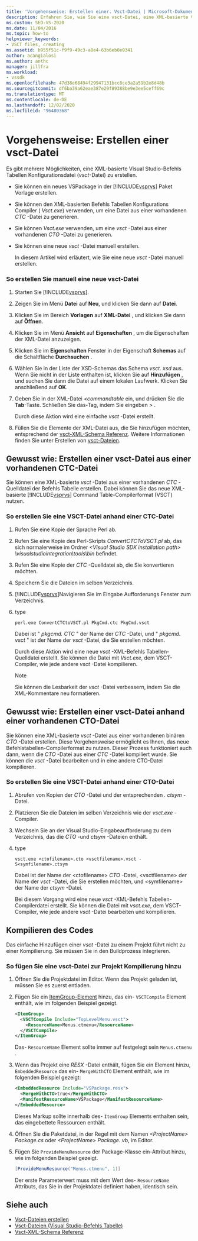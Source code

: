 ```yaml
---
title: 'Vorgehensweise: Erstellen einer. Vsct-Datei | Microsoft-Dokumentation'
description: Erfahren Sie, wie Sie eine vsct-Datei, eine XML-basierte Visual Studio-Befehls Tabellen Konfigurationsdatei, manuell erstellen.
ms.custom: SEO-VS-2020
ms.date: 11/04/2016
ms.topic: how-to
helpviewer_keywords:
- VSCT files, creating
ms.assetid: b955f51c-f9f9-49c3-a8e4-63b6eb0e0341
author: acangialosi
ms.author: anthc
manager: jillfra
ms.workload:
- vssdk
ms.openlocfilehash: 47d38e68494f29947131bcc8ce3a2a59b2e8d48b
ms.sourcegitcommit: df6ba39a62eae387e29f89388be9e3ee5ceff69c
ms.translationtype: MT
ms.contentlocale: de-DE
ms.lasthandoff: 12/02/2020
ms.locfileid: "96480368"
---
```

# <a name="how-to-create-a-vsct-file"></a>Vorgehensweise: Erstellen einer vsct-Datei

Es gibt mehrere Möglichkeiten, eine XML-basierte Visual Studio-Befehls Tabellen Konfigurationsdatei (*vsct*-Datei) zu erstellen.

- Sie können ein neues VSPackage in der [!INCLUDE[vsprvs](../../code-quality/includes/vsprvs_md.md)] Paket Vorlage erstellen.

- Sie können den XML-basierten Befehls Tabellen Konfigurations Compiler ( *Vsct.exe*) verwenden, um eine Datei aus einer vorhandenen *CTC* -Datei zu generieren.

- Sie können *Vsct.exe* verwenden, um eine *vsct* -Datei aus einer vorhandenen *CTO* -Datei zu generieren.

- Sie können eine neue *vsct* -Datei manuell erstellen.

  In diesem Artikel wird erläutert, wie Sie eine neue *vsct* -Datei manuell erstellen.

### <a name="to-manually-create-a-new-vsct-file"></a>So erstellen Sie manuell eine neue vsct-Datei

1. Starten Sie [!INCLUDE[vsprvs](../../code-quality/includes/vsprvs_md.md)].

2. Zeigen Sie im Menü **Datei** auf **Neu**, und klicken Sie dann auf **Datei**.

3. Klicken Sie im Bereich **Vorlagen** auf **XML-Datei** , und klicken Sie dann auf **Öffnen**.

4. Klicken Sie im Menü **Ansicht** auf **Eigenschaften** , um die Eigenschaften der XML-Datei anzuzeigen.

5. Klicken Sie im **Eigenschaften** Fenster in der Eigenschaft **Schemas** auf die Schaltfläche **Durchsuchen** .

6. Wählen Sie in der Liste der XSD-Schemas das Schema *vsct. xsd* aus. Wenn Sie nicht in der Liste enthalten ist, klicken Sie auf **Hinzufügen** , und suchen Sie dann die Datei auf einem lokalen Laufwerk. Klicken Sie anschließend auf **OK**.

7. Geben Sie in der XML-Datei *<commandtable* ein, und drücken Sie die **Tab**-Taste. Schließen Sie das-Tag, indem Sie eingeben *>* .

    Durch diese Aktion wird eine einfache *vsct* -Datei erstellt.

8. Füllen Sie die Elemente der XML-Datei aus, die Sie hinzufügen möchten, entsprechend der [vsct-XML-Schema Referenz](../../extensibility/vsct-xml-schema-reference.md). Weitere Informationen finden Sie unter Erstellen von [vsct-Dateien](../../extensibility/internals/authoring-dot-vsct-files.md).

<a name="how-to-create-a-dot-vsct-file-from-an-existing-dot-ctc-file"></a>

## <a name="how-to-create-a-vsct-file-from-an-existing-ctc-file"></a>Gewusst wie: Erstellen einer vsct-Datei aus einer vorhandenen CTC-Datei

Sie können eine XML-basierte *vsct* -Datei aus einer vorhandenen *CTC* -Quelldatei der Befehls Tabelle erstellen. Dabei können Sie das neue XML-basierte [!INCLUDE[vsprvs](../../code-quality/includes/vsprvs_md.md)] Command Table-Compilerformat (VSCT) nutzen.

### <a name="to-create-a-vsct-file-from-a-ctc-file"></a>So erstellen Sie eine VSCT-Datei anhand einer CTC-Datei

1. Rufen Sie eine Kopie der Sprache Perl ab.

2. Rufen Sie eine Kopie des Perl-Skripts *ConvertCTCToVSCT.pl* ab, das sich normalerweise im Ordner *\<Visual Studio SDK installation path> \visualstudiointegration\tools\bin* befindet.

3. Rufen Sie eine Kopie der *CTC* -Quelldatei ab, die Sie konvertieren möchten.

4. Speichern Sie die Dateien im selben Verzeichnis.

5. [!INCLUDE[vsprvs](../../code-quality/includes/vsprvs_md.md)]Navigieren Sie im Eingabe Aufforderungs Fenster zum Verzeichnis.

6. type

   ```
   perl.exe ConvertCTCtoVSCT.pl PkgCmd.ctc PkgCmd.vsct
   ```

    Dabei ist " *pkgcmd. CTC* " der Name der *CTC* -Datei, und " *pkgcmd. vsct* " ist der Name der *vsct* -Datei, die Sie erstellen möchten.

    Durch diese Aktion wird eine neue *vsct* -XML-Befehls Tabellen-Quelldatei erstellt. Sie können die Datei mit *Vsct.exe*, dem VSCT-Compiler, wie jede andere *vsct* -Datei kompilieren.

   > [!NOTE]
   > Sie können die Lesbarkeit der *vsct* -Datei verbessern, indem Sie die XML-Kommentare neu formatieren.

<a name="how-to-create-a-dot-vsct-file-from-an-existing-dot-cto-file"></a>

## <a name="how-to-create-a-vsct-file-from-an-existing-cto-file"></a>Gewusst wie: Erstellen einer vsct-Datei anhand einer vorhandenen CTO-Datei

Sie können eine XML-basierte *vsct* -Datei aus einer vorhandenen binären *CTO* -Datei erstellen. Diese Vorgehensweise ermöglicht es Ihnen, das neue Befehlstabellen-Compilerformat zu nutzen. Dieser Prozess funktioniert auch dann, wenn die *CTO* -Datei aus einer *CTC* -Datei kompiliert wurde. Sie können die *vsct* -Datei bearbeiten und in eine andere CTO-Datei kompilieren.

### <a name="to-create-a-vsct-file-from-a-cto-file"></a>So erstellen Sie eine VSCT-Datei anhand einer CTO-Datei

1. Abrufen von Kopien der *CTO* -Datei und der entsprechenden *. ctsym* -Datei.

2. Platzieren Sie die Dateien im selben Verzeichnis wie der *vsct.exe* -Compiler.

3. Wechseln Sie an der Visual Studio-Eingabeaufforderung zu dem Verzeichnis, das die *CTO* -und *ctsym* -Dateien enthält.

4. type

    ```
    vsct.exe <ctofilename>.cto <vsctfilename>.vsct -S<symfilename>.ctsym
    ```

     Dabei ist der Name der \<ctofilename\> *CTO* -Datei, \<vsctfilename\> der Name der *vsct* -Datei, die Sie erstellen möchten, und \<symfilename\> der Name der *ctsym* -Datei.

     Bei diesem Vorgang wird eine neue *vsct* -XML-Befehls Tabellen-Compilerdatei erstellt. Sie können die Datei mit *vsct.exe*, dem VSCT-Compiler, wie jede andere *vsct* -Datei bearbeiten und kompilieren.

## <a name="compile-the-code"></a>Kompilieren des Codes
 Das einfache Hinzufügen einer *vsct* -Datei zu einem Projekt führt nicht zu einer Kompilierung. Sie müssen Sie in den Buildprozess integrieren.

### <a name="to-add-a-vsct-file-to-project-compilation"></a>So fügen Sie eine vsct-Datei zur Projekt Kompilierung hinzu

1. Öffnen Sie die Projektdatei im Editor. Wenn das Projekt geladen ist, müssen Sie es zuerst entladen.

2. Fügen Sie ein [ItemGroup-Element](../../msbuild/itemgroup-element-msbuild.md) hinzu, das ein- `VSCTCompile` Element enthält, wie im folgenden Beispiel gezeigt.

    ```xml
    <ItemGroup>
      <VSCTCompile Include="TopLevelMenu.vsct">
        <ResourceName>Menus.ctmenu</ResourceName>
      </VSCTCompile>
    </ItemGroup>

    ```

     Das- `ResourceName` Element sollte immer auf festgelegt sein `Menus.ctmenu` .

3. Wenn das Projekt eine *RESX* -Datei enthält, fügen Sie ein Element hinzu, `EmbeddedResource` das ein- `MergeWithCTO` Element enthält, wie im folgenden Beispiel gezeigt:

    ```xml
    <EmbeddedResource Include="VSPackage.resx">
      <MergeWithCTO>true</MergeWithCTO>
      <ManifestResourceName>VSPackage</ManifestResourceName>
    </EmbeddedResource>

    ```

     Dieses Markup sollte innerhalb des- `ItemGroup` Elements enthalten sein, das eingebettete Ressourcen enthält.

4. Öffnen Sie die Paketdatei, in der Regel mit dem Namen *\<ProjectName\> Package.cs* oder *\<ProjectName\> Package. vb*, im Editor.

5. Fügen Sie `ProvideMenuResource` der Package-Klasse ein-Attribut hinzu, wie im folgenden Beispiel gezeigt.

    ```csharp
    [ProvideMenuResource("Menus.ctmenu", 1)]
    ```

     Der erste Parameterwert muss mit dem Wert des- `ResourceName` Attributs, das Sie in der Projektdatei definiert haben, identisch sein.

## <a name="see-also"></a>Siehe auch
- [Vsct-Dateien erstellen](../../extensibility/internals/authoring-dot-vsct-files.md)
- [Vsct-Dateien (Visual Studio-Befehls Tabelle)](../../extensibility/internals/visual-studio-command-table-dot-vsct-files.md)
- [Vsct-XML-Schema Referenz](../../extensibility/vsct-xml-schema-reference.md)
